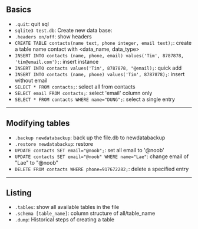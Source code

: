 ## Basics
* ```.quit```: quit sql
* ```sqlite3 test.db```: Create new data base:
* ```.headers on/off```: show headers
* ```CREATE TABLE contacts(name text, phone integer, email text);```: create a table name contact with <data_name, data_type>
* ```INSERT INTO contacts (name, phone, email) values('Tim', 8787878, 'tim@email.com');```: insert instance
* ```INSERT INTO contacts values('Tim', 8787878, "@email);```: quick add 
* ```INSERT INTO contacts (name, phone) values('Tim', 8787878);```: insert without email
* ```SELECT * FROM contacts;```: select all from contacts
* ```SELECT email FROM contacts;```: select 'email' column only
* ```SELECT * FROM contacts WHERE name="DUNG";```: select a single entry
---
## Modifying tables
* ```.backup newdatabackup```: back up the file.db to newdatabackup
* ```.restore newdatabackup```: restore
* ```UPDATE contacts SET email="@noob";```: set all email to '@noob'
* ```UPDATE contacts SET email="@noob" WHERE name="Lae"```: change email of "Lae" to "@noob"
* ```DELETE FROM contacts WHERE phone=917672282;```: delete a specified entry
---
## Listing
* ```.tables```: show all available tables in the file
* ```.schema [table_name]```: column structure of all/table_name
* ```.dump```: Historical steps of creating a table

